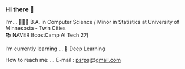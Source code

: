 ### Hi there 👋

I’m...
  👨🏻‍🎓 B.A. in Computer Science / Minor in Statistics at University of Minnesosta - Twin Cities  
  📚 NAVER BoostCamp AI Tech 2기

I’m currently learning ...
  🧠 Deep Learning

How to reach me: ...
  E-mail : psrpsj@gmail.com
